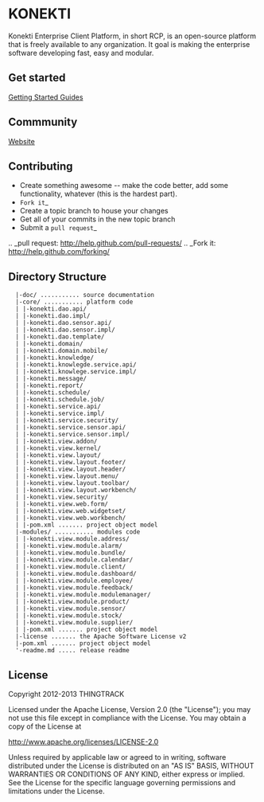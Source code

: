 KONEKTI
=======


Konekti Enterprise Client Platform, in short RCP, is an open-source platform that is freely available to any
organization.  It goal is making the enterprise software developing fast, easy and modular.

Get started
-----------
[Getting Started Guides](http://www.thingtrack.com/)

Commmunity
-----------
[Website](http://www.thingtrack.com/)

Contributing
------------

* Create something awesome -- make the code better, add some functionality,
  whatever (this is the hardest part).
* `Fork it`_
* Create a topic branch to house your changes
* Get all of your commits in the new topic branch
* Submit a `pull request`_

.. _pull request: http://help.github.com/pull-requests/
.. _Fork it: http://help.github.com/forking/

Directory Structure
-------------------

	  |-doc/ ........... source documentation
	  |-core/ ........... platform code
	  | |-konekti.dao.api/
	  | |-konekti.dao.impl/
	  | |-konekti.dao.sensor.api/
	  | |-konekti.dao.sensor.impl/
	  | |-konekti.dao.template/
	  | |-konekti.domain/
	  | |-konekti.domain.mobile/
	  | |-konekti.knowledge/
	  | |-konekti.knowlegde.service.api/
	  | |-konekti.knowlege.service.impl/
	  | |-konekti.message/
	  | |-konekti.report/
	  | |-konekti.schedule/
	  | |-konekti.schedule.job/
	  | |-konekti.service.api/
	  | |-konekti.service.impl/
	  | |-konekti.service.security/
	  | |-konekti.service.sensor.api/
	  | |-konekti.service.sensor.impl/
	  | |-konekti.view.addon/
	  | |-konekti.view.kernel/
	  | |-konekti.view.layout/
	  | |-konekti.view.layout.footer/
	  | |-konekti.view.layout.header/
	  | |-konekti.view.layout.menu/
	  | |-konekti.view.layout.toolbar/
	  | |-konekti.view.layout.workbench/
	  | |-konekti.view.security/
	  | |-konekti.view.web.form/
	  | |-konekti.view.web.widgetset/
	  | |-konekti.view.web.workbench/
	  | |-pom.xml ....... project object model
	  |-modules/ ........... modules code
	  |	|-konekti.view.module.address/
	  |	|-konekti.view.module.alarm/
	  |	|-konekti.view.module.bundle/
	  |	|-konekti.view.module.calendar/
	  |	|-konekti.view.module.client/
	  |	|-konekti.view.module.dashboard/
	  |	|-konekti.view.module.employee/
	  |	|-konekti.view.module.feedback/
	  |	|-konekti.view.module.modulemanager/
	  |	|-konekti.view.module.product/
	  |	|-konekti.view.module.sensor/
	  |	|-konekti.view.module.stock/
	  |	|-konekti.view.module.supplier/
	  | |-pom.xml ....... project object model
	  |-license ....... the Apache Software License v2
	  |-pom.xml ....... project object model
	  '-readme.md ..... release readme
	  


License
-------
Copyright 2012-2013 THINGTRACK

Licensed under the Apache License, Version 2.0 (the "License");
you may not use this file except in compliance with the License.
You may obtain a copy of the License at

   http://www.apache.org/licenses/LICENSE-2.0

Unless required by applicable law or agreed to in writing, software
distributed under the License is distributed on an "AS IS" BASIS,
WITHOUT WARRANTIES OR CONDITIONS OF ANY KIND, either express or implied.
See the License for the specific language governing permissions and
limitations under the License.